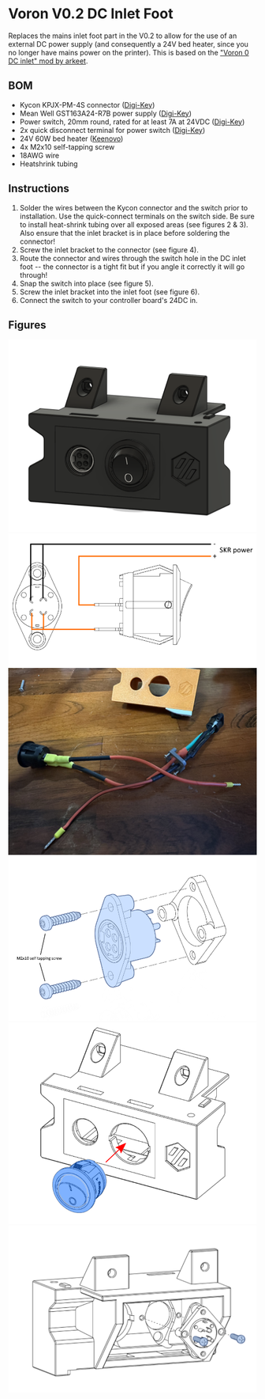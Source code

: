 # Voron V0.2 DC Inlet Foot

Replaces the mains inlet foot part in the V0.2 to allow for the use of an external DC power supply (and consequently a 24V bed heater, since you no longer have mains power on the printer). This is based on the ["Voron 0 DC inlet" mod by arkeet](https://github.com/VoronDesign/VoronUsers/tree/master/printer_mods/arkeet/v0-dc-inlet).

## BOM
- Kycon KPJX-PM-4S connector ([Digi-Key](https://www.digikey.com/en/products/detail/kycon-inc/KPJX-PM-4S/9990081))
- Mean Well GST163A24-R7B power supply ([Digi-Key](https://www.digikey.com/en/products/detail/mean-well-usa-inc/GST160A24-R7B/7703602))
- Power switch, 20mm round, rated for at least 7A at 24VDC ([Digi-Key](https://www.digikey.com/en/products/detail/w-rth-elektronik/471002268142/9950821))
- 2x quick disconnect terminal for power switch ([Digi-Key](https://www.digikey.com/en/products/detail/te-connectivity-amp-connectors/2-520194-2/289254))
- 24V 60W bed heater ([Keenovo](https://keenovo.store/collections/standard-keenovo-silicone-heaters/products/keenovo-square-silicone-heater-3d-printer-build-plate-heatbed-heating-pad?variant=33194097803404))
- 4x M2x10 self-tapping screw
- 18AWG wire
- Heatshrink tubing

## Instructions

1. Solder the wires between the Kycon connector and the switch prior to installation. Use the quick-connect terminals on the switch side. Be sure to install heat-shrink tubing over all exposed areas (see figures 2 & 3). Also ensure that the inlet bracket is in place before soldering the connector!
2. Screw the inlet bracket to the connector (see figure 4).
3. Route the connector and wires through the switch hole in the DC inlet foot -- the connector is a tight fit but if you angle it correctly it will go through!
4. Snap the switch into place (see figure 5).
5. Screw the inlet bracket into the inlet foot (see figure 6).
6. Connect the switch to your controller board's 24DC in.

## Figures
![Figure 1 - model](images/model.png "Figure 1: Model")
![Figure 2 - connector wiring](images/connector-wiring.png "Figure 2: Connector Wiring")
![Figure 3 - assembled wiring](images/wiring.jpg "Figure 3: Assembled Wiring")
![Figure 4 - bracket-connector assembly](images/bracket-connector-assembly.png "Figure 4: Bracket-Connector Assembly")
![Figure 5 - switch-foot assembly](images/switch-foot-assembly.png "Figure 5: Switch-Foot Assembly")
![Figure 6 - connector mounting](images/connector-mounting.png "Figure 6: Connector Mounting")

